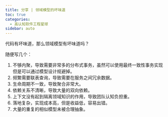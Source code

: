 ```yaml
---
title: 分享 | 领域模型的坏味道
toc: true
categories: 
  - 高认知软件工程星球
sidebar: auto
---
```


代码有坏味道，那么领域模型有坏味道吗？

随便写几个：

1. 不够内聚，导致需要非常多的分布式事务，虽然可以使用最终一致性事务实现但是可以通过模型设计规避掉。
2. 频繁需要联表查询，导致需要在服务之间冗余数据。
3. 生命周期不一致，导致聚合非常大。
4. 依赖关系不清晰，导致大量的双向依赖。
5. 上下文没有起到隔离领域知识的作用，导致团队认知负担重。
6. 落地复杂，实现成本高，但是收益低，容易出错。
7. 大量的重复的相似模型未被合理抽象。
